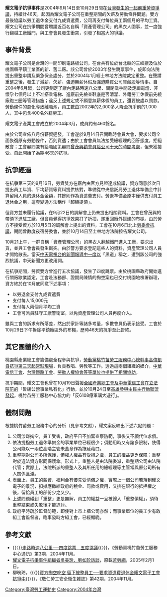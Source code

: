 **耀文電子抗爭事件**是2004年9月14日至10月29日間在[台灣發生的一起嚴重勞資爭議](https://zh.wikipedia.org/wiki/台灣 "wikilink")，持續計46天，起因為耀文電子公司在重整期間的欠薪及勞動條件問題。雙方最後協議以勞工退休金支付九成資遣費，公司再支付每位員工兩個月的平均工資。耀文公司在抗爭期間曾聘請近百名自稱「資產管理公司」的黑衣人圍事，並一度強行翻越工廠鐵門，與工會會員發生衝突，引發了相當大的爭議。

## 事件背景

耀文電子公司是台灣的一間印刷電路板公司，在台共有位於台北縣的三峽廠及位於桃園縣平鎮工業區的新、舊二廠。該公司曾於2003年發生跳票事件，旋即向法院提出重整申請及緊急保全處分，並於2004年1月經士林地方法院裁定重整。在聲請重整之後，發生了減薪、欠薪、強迫無薪休假及強迫購買公司庫藏股等情事。自2004年6月起，公司更制定了廠內走路時速八公里、關閉洗手間及走廊電燈、非懷孕七個月以上不准搭乘電梯、進廠前先檢查鞋底是否清潔、外籍勞工休假前先繞廠跑三圈等管理措施；違反上述規定或不願意無薪休假的員工，還要被處以罰款。勞動條件的惡化導致離職潮，員工數由2002年的2,000多人降至抗爭前的1,000人，其中包含400名外籍勞工。

耀文電子產業工會成立於2004年3月，成員約有460餘名。

由於公司宣佈八月份薪資遲發，工會遂於9月14日召開臨時會員大會，要求公司全面恢復原有勞動條件，否則資遣；由於工會會員無法接受總經理的回答態度，拒絕散會；工會顧問兼有給職國策顧問[曾茂興勸會員給公司十天的時間考慮](../Page/曾茂興.md "wikilink")，但未獲接受。自此開始了為期46天的抗爭。

## 抗爭經過

在抗爭第三天的9月16日，勞資雙方在廠內由官方見證達成協議，資方同意於次日提出員工年資、平均薪資等資料提供核對，準備從中央信託局勞工退休準備金中計算留用人員的退休金金額，其餘則作為資遣費支付。勞退準備金原本僅供支付員工退休金之用，這套變通方法稱作「超額提領」。

但資方並未履行協議，在9月22日的調解會上仍未提出相關資料。工會在曾茂興的帶領下進駐工廠，但會員覺得抗爭效果打了折扣，遂重回廠外搭建的布棚。由於勞方不接受資方於10月5日的調解會上提出的資料，工會在10月6日北上[勞委會抗議](https://zh.wikipedia.org/wiki/勞委會 "wikilink")，期間曾數度夜宿勞委會，並於10月14日至士林地方法院控告耀文公司。

10月21上午，一群自稱「資產管理公司」的黑衣人翻越鐵門進入工廠，要求出貨，並與工會會員發生衝突。由於警方要求登記這些人的資料，資產管理公司人員才開始散去。當天[中天電視台的新聞報導中一度以](https://zh.wikipedia.org/wiki/中天電視台 "wikilink")「黑道」稱之，遭到該公司的強烈抗議，中天新聞方更改用詞。

在抗爭期間，勞資雙方曾進行五次協議，發生了四度跳票。由於桃園縣政府開始進行關廠歇業認定，工會赴法務部、證期局陳情的掏空案也已交付桃園地檢署辦理，資方終於在10月底同意下述事項：

  - 以勞退金支付九成資遣費
  - 支付每人15,000元
  - 支付每人兩個月平均工資
  - 工會可派員駐守工廠警衛室，以免資產管理公司人員再度介入。

雖與工會的訴求有所落差，然出於家計等諸多考量，多數會員仍表示接受。工會於10月29日下午拆除平鎮廠區外的布棚，歷時46天的抗爭至此告終。

## 其它團體的介入

桃園縣產業總工會籌備處全程參與抗爭，[勞動黨桃竹苗勞工服務中心總幹事](https://zh.wikipedia.org/wiki/勞動黨_\(台灣\) "wikilink")[高偉凱自抗爭第三天起常駐現場](../Page/高偉凱.md "wikilink")，負責教唱、勞教等工作。透過這兩個組織的媒介，[中華電信工會](../Page/中華電信工會.md "wikilink")、[台灣鐵路工會](../Page/台灣鐵路工會.md "wikilink")、[勞動人權協會等等單位也提供了相關協助](../Page/勞動人權協會.md "wikilink")。

抗爭期間，耀文工會也曾在10月19日聲援[全國產業總工會及中華電信工會在立法院前的](../Page/全國產業總工會.md "wikilink")「暫緩公營事業私有化」行動，並於10月24日至[高雄參與由](https://zh.wikipedia.org/wiki/高雄 "wikilink")[民主行動聯盟發起](../Page/民主行動聯盟.md "wikilink")，桃竹苗勞工服務中心協力的「反6108億軍購大遊行」。

## 體制問題

根據桃竹苗勞工服務中心的分析（見參考文獻），耀文案反映出下述六點問題：

1.  公司涉嫌掏空，員工受害，政府平日不加緊查察防範，事後又不願代位求償。
2.  依法提撥勞工退休準備金的事業單位已經很少；須動用時又有諸多限制，使得公司能以一兩位高階主管未蓋章作為拖延藉口。
3.  重整期對公司多所保護，債權人權益有受損之虞，員工的權益更乏保障；重整對於違法資方形同保護傘。形式上，重整人是由法院委派，重整期公司由法院代管；實際上，法院所派的重整人及其所任用的總經理等主管常與原公司所有人關係匪淺。
4.  表面上，員工的薪資、福利金有優先受清償之權，實際上一個公司若落到耀文電子的景況，扣掉應繳給政府的稅金、罰款或費用，又排在銀行的抵押權之後，留給員工的部份少之又少。
5.  上述問題碰到「重整」更是無解，員工的權益一旦被歸入「重整債權」，須待重整結束或失敗後才能追討。
6.  政府平時疏於監督防範，即使對上市上櫃公司亦然；而事業單位的員工少有敢組工會監督者，臨事發時方組工會，已經顯晚。

## 參考文獻

  - {{〈}}[走路時速八公里──四度跳票　五度協議](http://www.xiachao.org.tw/i_f_page.asp?repno=647){{〉}}，《勞動黨桃竹苗勞工服務中心通訊》第3期，2004年11月。
  - [耀文電子抗爭事件組織者吳美玲、劉如珍訪談](https://web.archive.org/web/20081226155055/http://tzm.laodongdang.org/_tzm/unions/0502011.htm)，原載[苦勞網](../Page/苦勞網.md "wikilink")，2005年2月1日。
  - 柳琬玲，{{〈}}[資方掏空吃空
    留下被整員工──要求資遣費退休金耀文電子工會抗爭中](https://web.archive.org/web/20070825050629/http://www.catholic.org.tw/cicm/cicm_works/Chingjen/J42-4.htm){{〉}}，《敬仁勞工安全衛生雜誌》第42期，2004年11月。

[Category:臺灣勞工運動史](https://zh.wikipedia.org/wiki/Category:臺灣勞工運動史 "wikilink")
[Category:2004年台灣](https://zh.wikipedia.org/wiki/Category:2004年台灣 "wikilink")